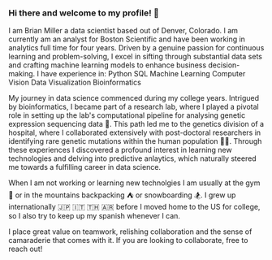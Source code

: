 ### Hi there and welcome to my profile! 👋

I am Brian Miller a data scientist based out of Denver, Colorado. I am currently am an analyst for Boston Scientific and have been working in analytics full time for four years. Driven by a genuine passion for continuous learning and problem-solving, I excel in sifting through substantial data sets and crafting machine learning models to enhance business decision-making. I have experience in:
Python
SQL
Machine Learning
Computer Vision
Data Visualization
Bioinformatics

My journey in data science commenced during my college years. Intrigued by bioinformatics, I became part of a research lab, where I played a pivotal role in setting up the lab's computational pipeline for analysing genetic expression sequencing data :test_tube:. This path led me to the genetics division of a hospital, where I collaborated extensively with post-doctoral researchers in identifying rare genetic mutations within the human population :dna::microscope:. Through these experiences I discovered a profound interest in learning new technologies and delving into predictive anlaytics, which naturally steered me towards a fulfilling career in data science.

When I am not working or learning new technolgies I am usually at the gym :muscle: or in the mountains backpacking :tent: or snowboarding :snowboarder:. I grew up internationally :jp: :it: :thailand: :argentina: before I moved home to the US for college, so I also try to keep up my spanish whenever I can. 

I place great value on teamwork, relishing collaboration and the sense of camaraderie that comes with it. If you are looking to collaborate, free to reach out!
